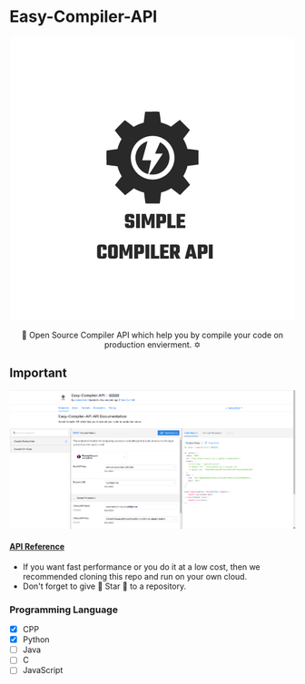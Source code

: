 # Easy-Compiler-API
<p align="center">
  <img src="https://github.com/codewithvk/Easy-Compiler-API/blob/master/assets/Simple%20Compiler%20API.png" />
  <p align="center">🚀  Open Source Compiler API which help you by compile your code on production envierment. ✡️ </p>
</p>


## Important

<p align="center">
  <img src="https://github.com/codewithvk/Easy-Compiler-API/blob/master/assets/temp.png" />
</p>

  
#### [API Reference](https://rapidapi.com/codewithvk/api/easy-compiler-api/)
 - If you want fast performance or you do it at a low cost, then we recommended cloning this repo and run on your own cloud.
 - Don't forget to give 🌟 Star  🌟 to a repository.

### Programming Language 
- [x] CPP
- [x] Python
- [ ] Java
- [ ] C
- [ ] JavaScript
